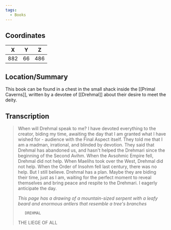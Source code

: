 ```yaml
---
tags:
  - Books
---
```


## Coordinates
| **X** | **Y** | **Z** |
| :---: | :---: | :---: |
|  882  |  66   |  486  |

## Location/Summary
This book can be found in a chest in the small shack inside the [[Primal Caverns]], written by a devotee of [[Drehmal]] about their desire to meet the deity.

## Transcription
> When will Drehmal speak to me? I have devoted everything to the creator, biding my time, awaiting the day that I am granted what I have wished for - audience with the Final Aspect itself. They told me that I am a madman, irrational, and blinded by devotion. They said that Drehmal has abandoned us, and hasn't helped the Drehmari since the beginning of the Second Avihm. When the Avsohmic Empire fell, Drehmal did not help. When Maelihs took over the West, Drehmal did not help. When the Order of Insohm fell last century, there was no help. But I still believe. Drehmal has a plan. Maybe they are biding their time, just as I am, waiting for the perfect moment to reveal themselves and bring peace and respite to the Drehmari. I eagerly anticipate the day.
>
> *This page has a drawing of a mountain-sized serpent with a leafy beard and enormous antlers that resemble a tree's branches*
>
>        DREHMAL
>    THE LIEGE OF ALL




